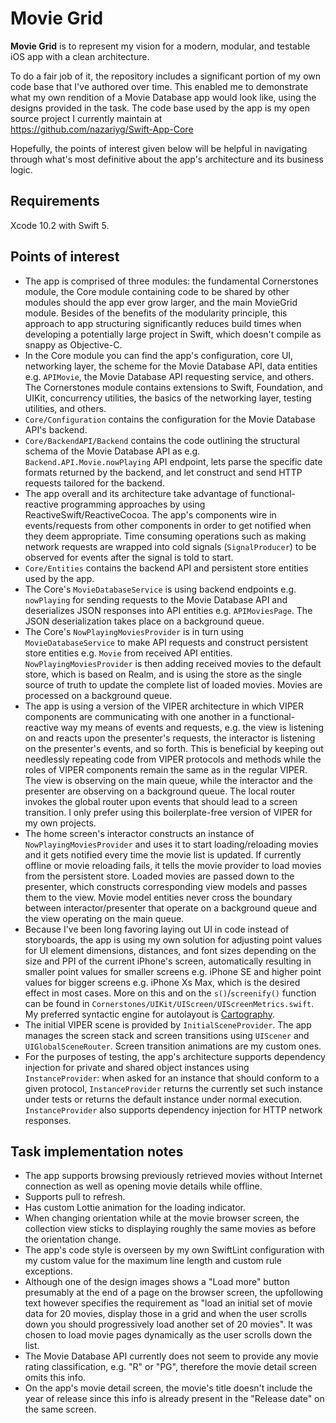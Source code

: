 # Movie Grid

**Movie Grid** is to represent my vision for a modern, modular, and testable iOS app with a clean architecture.

To do a fair job of it, the repository includes a significant portion of my own code base that I've authored over time. This enabled me to demonstrate what my own rendition of a Movie Database app would look like, using the designs provided in the task. The code base used by the app is my open source project I currently maintain at<br/>
https://github.com/nazariyg/Swift-App-Core

Hopefully, the points of interest given below will be helpful in navigating through what's most definitive about the app's architecture and its business logic.

## Requirements

Xcode 10.2 with Swift 5.

## Points of interest

* The app is comprised of three modules: the fundamental Cornerstones module, the Core module containing code to be shared by other modules should the app ever grow larger, and the main MovieGrid module. Besides of the benefits of the modularity principle, this approach to app structuring significantly reduces build times when developing a potentially large project in Swift, which doesn't compile as snappy as Objective-C.
* In the Core module you can find the app's configuration, core UI, networking layer, the scheme for the Movie Database API, data entities e.g. `APIMovie`, the Movie Database API requesting service, and others. The Cornerstones module contains extensions to Swift, Foundation, and UIKit, concurrency utilities, the basics of the networking layer, testing utilities, and others.
* `Core/Configuration` contains the configuration for the Movie Database API's backend.
* `Core/BackendAPI/Backend` contains the code outlining the structural schema of the Movie Database API as e.g. `Backend.API.Movie.nowPlaying` API endpoint, lets parse the specific date formats returned by the backend, and let construct and send HTTP requests tailored for the backend.
* The app overall and its architecture take advantage of functional-reactive programming approaches by using ReactiveSwift/ReactiveCocoa. The app's components wire in events/requests from other components in order to get notified when they deem appropriate. Time consuming operations such as making network requests are wrapped into cold signals (`SignalProducer`) to be observed for events after the signal is told to start.
* `Core/Entities` contains the backend API and persistent store entities used by the app.
* The Core's `MovieDatabaseService` is using backend endpoints e.g. `nowPlaying` for sending requests to the Movie Database API and deserializes JSON responses into API entities e.g. `APIMoviesPage`. The JSON deserialization takes place on a background queue.
* The Core's `NowPlayingMoviesProvider` is in turn using `MovieDatabaseService` to make API requests and construct persistent store entities e.g. `Movie` from received API entities. `NowPlayingMoviesProvider` is then adding received movies to the default store, which is based on Realm, and is using the store as the single source of truth to update the complete list of loaded movies. Movies are processed on a background queue.
* The app is using a version of the VIPER architecture in which VIPER components are communicating with one another in a functional-reactive way my means of events and requests, e.g. the view is listening on and reacts upon the presenter's requests, the interactor is listening on the presenter's events, and so forth. This is beneficial by keeping out needlessly repeating code from VIPER protocols and methods while the roles of VIPER components remain the same as in the regular VIPER. The view is observing on the main queue, while the interactor and the presenter are observing on a background queue. The local router invokes the global router upon events that should lead to a screen transition. I only prefer using this boilerplate-free version of VIPER for my own projects.
* The home screen's interactor constructs an instance of `NowPlayingMoviesProvider` and uses it to start loading/reloading movies and it gets notified every time the movie list is updated. If currently offline or movie reloading fails, it tells the movie provider to load movies from the persistent store. Loaded movies are passed down to the presenter, which constructs corresponding view models and passes them to the view. Movie model entities never cross the boundary between interactor/presenter that operate on a background queue and the view operating on the main queue.
* Because I've been long favoring laying out UI in code instead of storyboards, the app is using my own solution for adjusting point values for UI element dimensions, distances, and font sizes depending on the size and PPI of the current iPhone's screen, automatically resulting in smaller point values for smaller screens e.g. iPhone SE and higher point values for bigger screens e.g. iPhone Xs Max, which is the desired effect in most cases. More on this and on the `s()`/`screenify()` function can be found in `Cornerstones/UIKit/UIScreen/UIScreenMetrics.swift`. My preferred syntactic engine for autolayout is [Cartography](https://github.com/robb/Cartography).
* The initial VIPER scene is provided by `InitialSceneProvider`. The app manages the screen stack and screen transitions using `UIScener` and `UIGlobalSceneRouter`. Screen transition animations are my custom ones.
* For the purposes of testing, the app's architecture supports dependency injection for private and shared object instances using `InstanceProvider`: when asked for an instance that should conform to a given protocol, `InstanceProvider` returns the currently set such instance under tests or returns the default instance under normal execution. `InstanceProvider` also supports dependency injection for HTTP network responses.

## Task implementation notes

* The app supports browsing previously retrieved movies without Internet connection as well as opening movie details while offline.
* Supports pull to refresh.
* Has custom Lottie animation for the loading indicator.
* When changing orientation while at the movie browser screen, the collection view sticks to displaying roughly the same movies as before the orientation change.
* The app's code style is overseen by my own SwiftLint configuration with my custom value for the maximum line length and custom rule exceptions.
* Although one of the design images shows a "Load more" button presumably at the end of a page on the browser screen, the upfollowing text however specifies the requirement as "load an initial set of movie data for 20 movies, display those in a grid and when the user scrolls down you should progressively load another set of 20 movies". It was chosen to load movie pages dynamically as the user scrolls down the list.
* The Movie Database API currently does not seem to provide any movie rating classification, e.g. "R" or "PG", therefore the movie detail screen omits this info.
* On the app's movie detail screen, the movie's title doesn't include the year of release since this info is already present in the "Release date" on the same screen.
